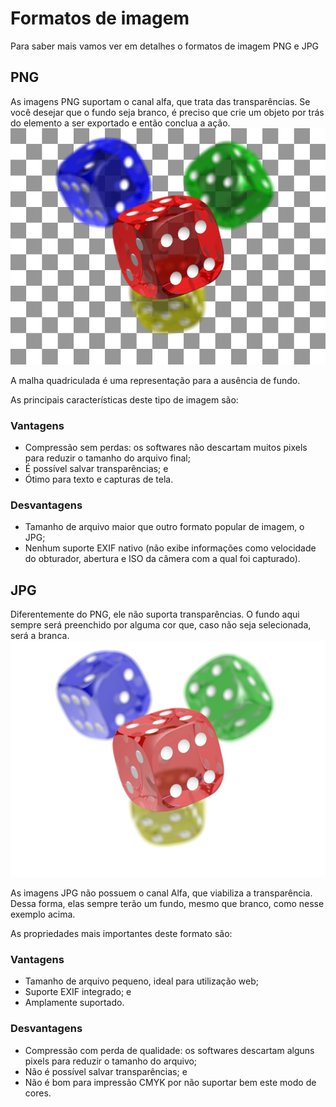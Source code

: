 # Formatos de imagem

Para saber mais vamos ver em detalhes o formatos de imagem PNG e JPG

## PNG

As imagens PNG suportam o canal alfa, que trata das transparências. Se você desejar que o fundo seja branco, é preciso que crie um objeto por trás do elemento a ser exportado e então conclua a ação.
![PNG](image-5.png)

A malha quadriculada é uma representação para a ausência de fundo.

As principais características deste tipo de imagem são:

### Vantagens

- Compressão sem perdas: os softwares não descartam muitos pixels para reduzir o tamanho do arquivo final;
- É possível salvar transparências; e
- Ótimo para texto e capturas de tela.

### Desvantagens

- Tamanho de arquivo maior que outro formato popular de imagem, o JPG;
- Nenhum suporte EXIF nativo (não exibe informações como velocidade do obturador, abertura e ISO da câmera com a qual foi capturado).

## JPG

Diferentemente do PNG, ele não suporta transparências. O fundo aqui sempre será preenchido por alguma cor que, caso não seja selecionada, será a branca.
![JPG](image-6.png)

As imagens JPG não possuem o canal Alfa, que viabiliza a transparência. Dessa forma, elas sempre terão um fundo, mesmo que branco, como nesse exemplo acima.

As propriedades mais importantes deste formato são:

### Vantagens

- Tamanho de arquivo pequeno, ideal para utilização web;
- Suporte EXIF integrado; e
- Amplamente suportado.

### Desvantagens

- Compressão com perda de qualidade: os softwares descartam alguns pixels para reduzir o tamanho do arquivo;
- Não é possível salvar transparências; e
- Não é bom para impressão CMYK por não suportar bem este modo de cores.
